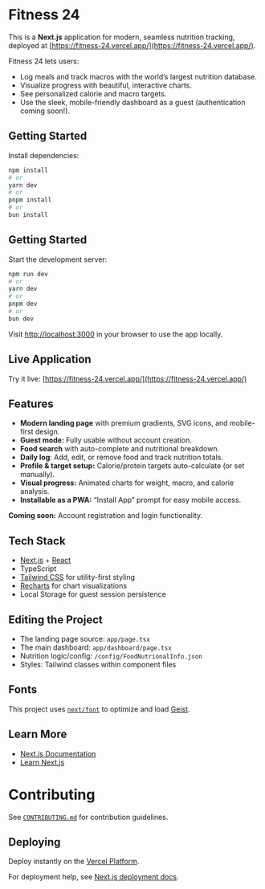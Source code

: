 # Fitness 24

This is a **Next.js** application for modern, seamless nutrition tracking, deployed at [https://fitness-24.vercel.app/](https://fitness-24.vercel.app/).

Fitness 24 lets users:
- Log meals and track macros with the world’s largest nutrition database.
- Visualize progress with beautiful, interactive charts.
- See personalized calorie and macro targets.
- Use the sleek, mobile-friendly dashboard as a guest (authentication coming soon!).

## Getting Started

Install dependencies:
```bash
npm install
# or
yarn dev
# or
pnpm install
# or
bun install
```


## Getting Started

Start the development server:


```bash
npm run dev
# or
yarn dev
# or
pnpm dev
# or
bun dev
```

Visit [http://localhost:3000](http://localhost:3000) in your browser to use the app locally.

## Live Application

Try it live: [https://fitness-24.vercel.app/](https://fitness-24.vercel.app/)

## Features

- **Modern landing page** with premium gradients, SVG icons, and mobile-first design.
- **Guest mode:** Fully usable without account creation.
- **Food search** with auto-complete and nutritional breakdown.
- **Daily log**: Add, edit, or remove food and track nutrition totals.
- **Profile & target setup:** Calorie/protein targets auto-calculate (or set manually).
- **Visual progress:** Animated charts for weight, macro, and calorie analysis.
- **Installable as a PWA:** “Install App” prompt for easy mobile access.

**Coming soon:** Account registration and login functionality.

## Tech Stack

- [Next.js](https://nextjs.org) + [React](https://react.dev)
- TypeScript
- [Tailwind CSS](https://tailwindcss.com) for utility-first styling
- [Recharts](https://recharts.org) for chart visualizations
- Local Storage for guest session persistence

## Editing the Project

- The landing page source: `app/page.tsx`
- The main dashboard: `app/dashboard/page.tsx`
- Nutrition logic/config: `/config/FoodNutrionalInfo.json`
- Styles: Tailwind classes within component files

## Fonts

This project uses [`next/font`](https://nextjs.org/docs/app/building-your-application/optimizing/fonts) to optimize and load [Geist](https://vercel.com/font).

## Learn More

- [Next.js Documentation](https://nextjs.org/docs)
- [Learn Next.js](https://nextjs.org/learn)

# Contributing

See [`CONTRIBUTING.md`](./CONTRIBUTING.md) for contribution guidelines.

## Deploying

Deploy instantly on the [Vercel Platform](https://vercel.com/new?utm_medium=default-template&filter=next.js&utm_source=create-next-app&utm_campaign=create-next-app-readme).

For deployment help, see [Next.js deployment docs](https://nextjs.org/docs/app/building-your-application/deploying).
